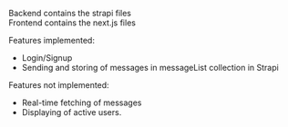 Backend contains the strapi files
<br>
Frontend contains the next.js files

Features implemented:
- Login/Signup
- Sending and storing of messages in messageList collection in Strapi


Features not implemented:
- Real-time fetching of messages
- Displaying of active users.
